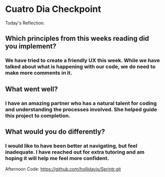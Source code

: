 # Cuatro Dia Checkpoint

Today's Reflection:

## Which principles from this weeks reading did you implement?

### We have tried to create a friendly UX this week.  While we have talked about what is happening with our code, we do need to make more comments in it.

## What went well?

### I have an amazing partner who has a natural talent for coding and understanding the processes involved.  She helped guide this project to completion.

## What would you do differently?

### I would like to have been better at navigating, but feel inadequate.  I have reached out for extra tutoring and am hoping it will help me feel more confident.

Afternoon Code: https://github.com/hollidavis/Sprintr.git